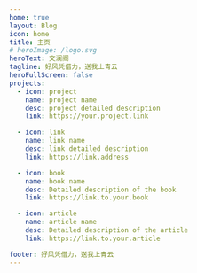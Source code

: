 ```yaml
---
home: true
layout: Blog
icon: home
title: 主页
# heroImage: /logo.svg
heroText: 文澜阁
tagline: 好风凭借力，送我上青云
heroFullScreen: false
projects:
  - icon: project
    name: project name
    desc: project detailed description
    link: https://your.project.link

  - icon: link
    name: link name
    desc: link detailed description
    link: https://link.address

  - icon: book
    name: book name
    desc: Detailed description of the book
    link: https://link.to.your.book

  - icon: article
    name: article name
    desc: Detailed description of the article
    link: https://link.to.your.article

footer: 好风凭借力，送我上青云
---
```


